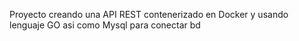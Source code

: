 Proyecto creando una API REST contenerizado en Docker y usando lenguaje GO asi como Mysql para conectar bd
